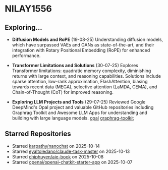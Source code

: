 # NILAY1556

## Exploring...
- **Diffusion Models and RoPE** (19-08-25)
  Understanding diffusion models, which have surpassed VAEs and GANs as state-of-the-art, and their integration with Rotary Positional Embedding (RoPE) for enhanced performance.

- **Transformer Limitations and Solutions** (30-07-25)
  Explores Transformer limitations: quadratic memory complexity, diminishing returns with large context, and reasoning capabilities. Solutions include sparse attention, low-rank approximation, FlashAttention, biasing towards recent data (MEGA), selective attention (LaMDA, CEMA), and Chain-of-Thought (CoT) for improved reasoning.

- **Exploring LLM Projects and Tools** (29-07-25)
  Reviewed Google DeepMind's Opal project and valuable GitHub repositories including Graphrag Toolkit and Awesome LLM Apps for understanding and building with large language models.
  [opal](https://opal.withgoogle.com/)
  [graphrag-toolkit](https://github.com/awslabs/graphrag-toolkit)

## Starred Repositories
- Starred [karpathy/nanochat](https://github.com/karpathy/nanochat) on 2025-10-14
- Starred [eyaltoledano/claude-task-master](https://github.com/eyaltoledano/claude-task-master) on 2025-10-13
- Starred [chiphuyen/aie-book](https://github.com/chiphuyen/aie-book) on 2025-10-08
- Starred [openai/openai-chatkit-starter-app](https://github.com/openai/openai-chatkit-starter-app) on 2025-10-07

